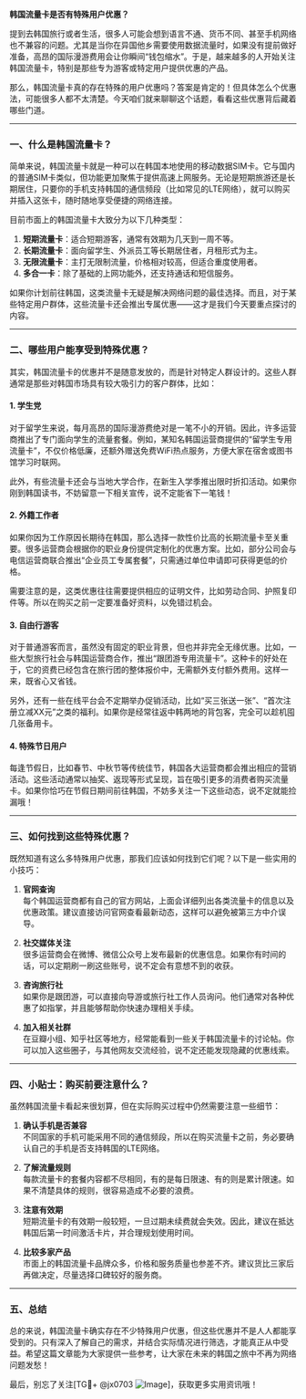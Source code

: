 **韩国流量卡是否有特殊用户优惠？**

提到去韩国旅行或者生活，很多人可能会想到语言不通、货币不同、甚至手机网络也不兼容的问题。尤其是当你在异国他乡需要使用数据流量时，如果没有提前做好准备，高昂的国际漫游费用会让你瞬间“钱包缩水”。于是，越来越多的人开始关注韩国流量卡，特别是那些专为游客或特定用户提供优惠的产品。

那么，韩国流量卡真的存在特殊的用户优惠吗？答案是肯定的！但具体怎么个优惠法，可能很多人都不太清楚。今天咱们就来聊聊这个话题，看看这些优惠背后藏着哪些门道。

---

### **一、什么是韩国流量卡？**
简单来说，韩国流量卡就是一种可以在韩国本地使用的移动数据SIM卡。它与国内的普通SIM卡类似，但功能更加聚焦于提供高速上网服务。无论是短期旅游还是长期居住，只要你的手机支持韩国的通信频段（比如常见的LTE网络），就可以购买并插入这张卡，随时随地享受便捷的网络连接。

目前市面上的韩国流量卡大致分为以下几种类型：
1. **短期流量卡**：适合短期游客，通常有效期为几天到一周不等。
2. **长期流量卡**：面向留学生、外派员工等长期居住者，月租形式为主。
3. **无限流量卡**：主打无限制流量，价格相对较高，但适合重度使用者。
4. **多合一卡**：除了基础的上网功能外，还支持通话和短信服务。

如果你计划前往韩国，这类流量卡无疑是解决网络问题的最佳选择。而且，对于某些特定用户群体，这些流量卡还会推出专属优惠——这才是我们今天要重点探讨的内容。

---

### **二、哪些用户能享受到特殊优惠？**
其实，韩国流量卡的优惠并不是随意发放的，而是针对特定人群设计的。这些人群通常是那些对韩国市场具有较大吸引力的客户群体，比如：

#### 1. **学生党**
对于留学生来说，每月高昂的国际漫游费绝对是一笔不小的开销。因此，许多运营商推出了专门面向学生的流量套餐。例如，某知名韩国运营商提供的“留学生专用流量卡”，不仅价格低廉，还额外赠送免费WiFi热点服务，方便大家在宿舍或图书馆学习时联网。

此外，有些流量卡还会与当地大学合作，在新生入学季推出限时折扣活动。如果你刚到韩国读书，不妨留意一下相关宣传，说不定能省下一笔钱！

#### 2. **外籍工作者**
如果你因为工作原因长期待在韩国，那么选择一款性价比高的长期流量卡至关重要。很多运营商会根据你的职业身份提供定制化的优惠方案。比如，部分公司会与电信运营商联合推出“企业员工专属套餐”，只需通过单位申请即可获得更低的价格。

需要注意的是，这类优惠往往需要提供相应的证明文件，比如劳动合同、护照复印件等。所以在购买之前一定要准备好资料，以免错过机会。

#### 3. **自由行游客**
对于普通游客而言，虽然没有固定的职业背景，但也并非完全无缘优惠。比如，一些大型旅行社会与韩国运营商合作，推出“跟团游专用流量卡”。这种卡的好处在于，它的资费已经包含在旅行团的整体报价中，无需额外支付额外费用。这样一来，既省心又省钱。

另外，还有一些在线平台会不定期举办促销活动，比如“买三张送一张”、“首次注册立减XX元”之类的福利。如果你是经常往返中韩两地的背包客，完全可以趁机囤几张备用卡。

#### 4. **特殊节日用户**
每逢节假日，比如春节、中秋节等传统佳节，韩国各大运营商都会推出相应的营销活动。这些活动通常以抽奖、返现等形式呈现，旨在吸引更多的消费者购买流量卡。如果你恰巧在节假日期间前往韩国，不妨多关注一下这些动态，说不定就能捡漏哦！

---

### **三、如何找到这些特殊优惠？**
既然知道有这么多特殊用户优惠，那我们应该如何找到它们呢？以下是一些实用的小技巧：

1. **官网查询**  
   每个韩国运营商都有自己的官方网站，上面会详细列出各类流量卡的信息以及优惠政策。建议直接访问官网查看最新动态，这样可以避免被第三方中介误导。

2. **社交媒体关注**  
   很多运营商会在微博、微信公众号上发布最新的优惠信息。如果你有时间的话，可以定期刷一刷这些账号，说不定会有意想不到的收获。

3. **咨询旅行社**  
   如果你是跟团游，可以直接向导游或旅行社工作人员询问。他们通常对各种优惠了如指掌，并且能够帮助你快速办理相关手续。

4. **加入相关社群**  
   在豆瓣小组、知乎社区等地方，经常能看到一些关于韩国流量卡的讨论帖。你可以加入这些圈子，与其他网友交流经验，说不定还能发现隐藏的优惠线索。

---

### **四、小贴士：购买前要注意什么？**
虽然韩国流量卡看起来很划算，但在实际购买过程中仍然需要注意一些细节：

1. **确认手机是否兼容**  
   不同国家的手机可能采用不同的通信频段，所以在购买流量卡之前，务必要确认自己的手机是否支持韩国的LTE网络。

2. **了解流量规则**  
   每款流量卡的套餐内容都不尽相同，有的是每日限速、有的则是累计限速。如果不清楚具体的规则，很容易造成不必要的浪费。

3. **注意有效期**  
   短期流量卡的有效期一般较短，一旦过期未续费就会失效。因此，建议在抵达韩国后第一时间激活卡片，并合理规划使用时间。

4. **比较多家产品**  
   市面上的韩国流量卡品牌众多，价格和服务质量也参差不齐。建议货比三家后再做决定，尽量选择口碑较好的服务商。

---

### **五、总结**
总的来说，韩国流量卡确实存在不少特殊用户优惠，但这些优惠并不是人人都能享受到的。只有深入了解自己的需求，并结合实际情况进行筛选，才能真正从中受益。希望这篇文章能为大家提供一些参考，让大家在未来的韩国之旅中不再为网络问题发愁！

最后，别忘了关注[TG💪+ @jx0703 ![Image](https://github.com/user-attachments/assets/dbca1d08-cadb-493c-b0ec-ad6f7a83f270)]，获取更多实用资讯哦！